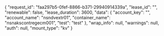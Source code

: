 {
    "request_id": "faa297b5-0fef-8866-b371-29940914339a",
    "lease_id": "",
    "renewable": false,
    "lease_duration": 3600,
    "data": {
        "account_key": "",
        "account_name": "nsndvextr01",
        "container_name": "nsnakscontregecm001",
        "test": "test"
    },
    "wrap_info": null,
    "warnings": null,
    "auth": null,
    "mount_type": "kv"
}
